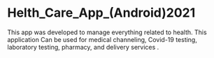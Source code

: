 # Helth_Care_App_(Android)2021
This app was developed to manage everything related to health. This application Can be used for medical channeling, Covid-19 testing, laboratory testing, pharmacy, and delivery services .

